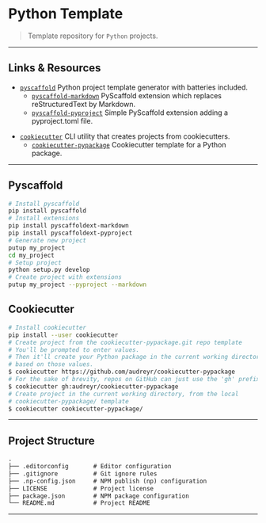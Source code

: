 # Python Template

> Template repository for `Python` projects.

---

## Links & Resources

* [`pyscaffold`](https://github.com/pyscaffold/pyscaffold) Python project template generator with batteries included.
  * [`pyscaffold-markdown`](https://github.com/pyscaffold/pyscaffoldext-markdown) PyScaffold extension which replaces reStructuredText by Markdown.
  * [`pyscaffold-pyproject`](https://github.com/pyscaffold/pyscaffoldext-pyproject) Simple PyScaffold extension adding a pyproject.toml file.

[](.)

* [`cookiecutter`](https://github.com/cookiecutter/cookiecutter) CLI utility that creates projects from cookiecutters.
  * [`cookiecutter-pypackage`](https://github.com/audreyfeldroy/cookiecutter-pypackage) Cookiecutter template for a Python package.

---

## Pyscaffold

```bash
# Install pyscaffold
pip install pyscaffold
# Install extensions
pip install pyscaffoldext-markdown
pip install pyscaffoldext-pyproject
# Generate new project
putup my_project
cd my_project
# Setup project
python setup.py develop
# Create project with extensions
putup my_project --pyproject --markdown
```

## Cookiecutter

```bash
# Install cookiecutter
pip install --user cookiecutter
# Create project from the cookiecutter-pypackage.git repo template
# You'll be prompted to enter values.
# Then it'll create your Python package in the current working directory,
# based on those values.
$ cookiecutter https://github.com/audreyr/cookiecutter-pypackage
# For the sake of brevity, repos on GitHub can just use the 'gh' prefix
$ cookiecutter gh:audreyr/cookiecutter-pypackage
# Create project in the current working directory, from the local
# cookiecutter-pypackage/ template
$ cookiecutter cookiecutter-pypackage/
```

---

## Project Structure

```md
.
├── .editorconfig       # Editor configuration
├── .gitignore          # Git ignore rules
├── .np-config.json     # NPM publish (np) configuration
├── LICENSE             # Project license
├── package.json        # NPM package configuration
└── README.md           # Project README
```

---
